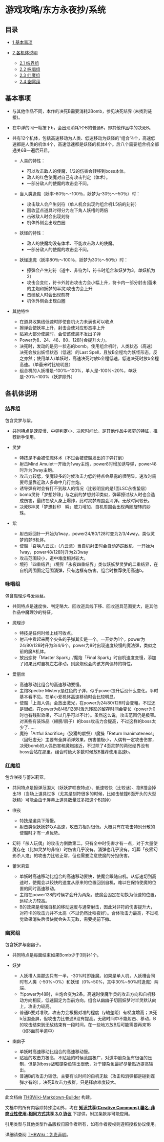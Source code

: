 # 游戏攻略/东方永夜抄/系统

<!-- source html: G:\repos\THBWiki-Markdown-Builder\THBWikiMarkdown\Temp\main\b\b6\ns0%3A%E6%B8%B8%E6%88%8F%E6%94%BB%E7%95%A5%2F%E4%B8%9C%E6%96%B9%E6%B0%B8%E5%A4%9C%E6%8A%84%2F%E7%B3%BB%E7%BB%9F.html -->



## 目录

- [1 基本事项](#基本事项)
- [2 各机体说明](#各机体说明)

  - [2.1 结界组](#结界组)
  - [2.2 咏唱组](#咏唱组)
  - [2.3 红魔组](#红魔组)
  - [2.4 幽冥组](#幽冥组)







## 基本事项
- 与其他作品不同，本作的决死B需要消耗2Bomb，参见决死结界 (未找到链接)。
- 在中弹的同一帧按下b，会出现消耗1个B的普通B，即其他作品中的决死B。
- 共有12个机体，包括高速移动为人类、低速移动为妖怪的“组合”4个，高速低速都是人类的机体4个，高速低速都是妖怪的机体4个。后八个需要组合机全部通关6B一遍后开启。
  - 人类的特性：
    - 可以攻击敌人的使魔，1/2的伤害会转移到boss本体。
    - 敌人的红色使魔对自己有攻击判定（体术）。
    - 一部分敌人的使魔的攻击会不同。

  - 当人类逢魔（妖率-80％～-100％，妖梦为-30％～-50％）时：
    - 攻击敌人会产生刻符（单人机会出现约组合机1.5倍的刻符）
    - 回收蓝点道具时得分为左下角人妖槽的两倍
    - 击破敌人时会出现刻符
    - 机体外侧会出现白圈

  - 妖怪的特性：
    - 敌人的使魔均没有体术、不能攻击敌人的使魔。
    - 一部分敌人的使魔的攻击会不同。

  - 妖怪逢魔（妖率80％～100％，妖梦为30％～50％）时：
    - 擦弹会产生刻符（道中、非符为1，符卡时组合和妖梦为3，单妖机为2）
    - 攻击会变红，符卡外射击攻击力会小幅上升，符卡内一部分射击(蕾米的主炮和妖梦的半灵)攻击力会上升
    - 击破敌人时会出现刻符
    - 机体外侧会出现白圈


- 其他特性
  - 在道具收集线低速时即使自机火力未满也可以收点
  - 擦弹会使妖率上升，射击会使对应形态率上升
  - 贴紧大部分使魔时，会使该使魔不发出子弹
  - Power为8、24、48、80、128时会提升火力。
  - 决死时，发动的是另一状态的bomb。使用组合机时，人类状态（高速）决死会放出妖怪状态（低速）的Last Spell，且放B全程均为妖怪形态，反之亦然；使用单人/单妖时，高速决死时放b全程低速，低速决死时放b全程高速。（单蕾米时比较明显）
  - 组合机的人妖槽是-100%~100%，单人是-100%~20%，单妖是-20%~100%（妖梦除外）


## 各机体说明
### 结界组
  
包含灵梦与紫。
  

- 共同特点是速度慢、中弹判定小、决死时间长，是其他作品中灵梦的特征，推荐新手使用。
- 灵梦
  - 特技是不会被使魔体术（不过会被使魔发出的子弹打到）
  - 射击Mind Amulet一开始为1way主炮，power8时增加诱导弹，power48时升为3way主炮。
  - 攻击力较低，使魔较多的时候攻击力低的特点会暴露的很明显。速攻时需要尽量靠近敌人多命中几行主炮。
  - 诱导弹有时会有打不到敌人的情况（比较明显的是1面LSC永夜蛰居）
  - bomb灵符「梦想妙珠」与之前的梦想封印类似，弹幕擦过敌人时也会造成伤害，最终在敌人身上爆炸，此时灵梦周围会消弹。无敌时间较长。
  - 决死B神灵「梦想封印　瞬」威力增加，自机周围会出现两圈旋转的妙珠。

- 紫
  - 射击妖回针一开始为1way，power24/80/128时变为2/3/4way。类似灵梦的梦B机体。
  - 使魔「召唤八云式」（八云蓝）当自机射击时会自动追踪敌机，一开始为1way，power48/128时升为2/3way
  - 攻击范围较小，道中难度相对较大。
  - 境符「四重结界」/境界「永夜四重结界」类似妖妖梦灵梦的二重结界，在自机周围固定范围消弹，只有边框有伤害。组合时推荐使用高速b。


### 咏唱组
  
包含魔理沙与爱丽丝。
  

- 共同特点是速度快、判定略大、回收道具线下移、回收道具范围变大，是其他作品中魔理沙的特征。
- 魔理沙
  - 特技是任何时候上线可收点。
  - 射击中看起来两个尖头的子弹其实是一个。一开始为1个，power为24/80/128时升为3/4/6个。power为8时出现速度较慢的魔法弹，类似之前的魔A机体。
  - 放出恋符「Master Spark」/魔炮「Final Spark」时自机速度变慢，添加了如果此时自机左右移动，则魔炮也会向该方向偏转的特性。

- 爱丽丝
  - 高速移动比组合的高速移动要慢。
  - 主炮Spectre Mistery是红色的子弹，似乎power提升后没什么变化。平时基本看不见。在单小爱机体高速移动时会比较明显。
  - 使魔「上海人偶」会放出激光，在power为24/80/128时会变粗。不过还是很细。在power为8/48/128时激光残影的留存时间会变长（power为0时也有残影效果，不过几乎可以不计）。虽然这么说，攻击范围仍是极窄。  
对某些有装饰品（翅膀/扇子）的boss攻击力会提高，不过这样的boss太少了……
  - 魔符「Artful Sacrifice」（狡猾的献祭）/魔操「Return Inanimateness」（回归虚无）主要有全屏消弹效果，伤害值极小，人偶有一定攻击伤害，决死bomb的人偶伤害和魔炮接近，不过除了4面灵梦的两张结界没有boss会站在那里。组合时绝大多数时候放B推荐使用高速b。


### 红魔组
  
包含咲夜与蕾米莉亚。
  

- 共同特点是擦弹范围大（妖妖梦咲夜特点）、低速较快（比较谜）、抱B撞会掉出1B（当场上道具过多（尤其是刻符很多的时候，比如击破撞6面开头的大型妖精）可能会由于屏幕上道具数量过多把这个B顶掉）
- 咲夜
  - 特技是道具下落慢。
  - 射击类似妖妖梦咲A高速，攻击力相对很低。大概只有在攻击特别分散的使魔时才有一点优势。

- 幻符「杀人玩偶」的攻击力倒数第二，只有全中时伤害才有一点，对于大量使魔存在（比如灵梦的非符）时伤害几乎没有。消弹也几乎没有。幻葬「夜雾幻影杀人鬼」的攻击力比较正常，但也需要注意使魔的分担伤害。
- 蕾米莉亚
  - 单妖时高速移动比组合的高速移动要快，使魔会跟随自机。从低速切到高速时，使魔会以较快的速度从原来的位置回到自机，难以在保持使魔的位置的同时高速移动。
  - 主炮在power128的时候才会升为两条。使魔会固定在切换为低速的位置，远程火力较高。
  - B的效果是增强自机的移动速度与通常射击，因此对非符的伤害提升大，对符卡的攻击力并不太高（不过仍然比咲夜好）。合体攻击力最高，不过视觉效果消失后很快就会失去无敌，需要提前下撤。


### 幽冥组
  
包含妖梦与幽幽子。
  

- 共同特点是每面结束如果Bomb少于3则补1个。
- 妖梦
  - 人妖槽人类那边只有一半，-30%时即逢魔。如果是单人机，人妖槽会同时有人类（-50%~0%）和妖怪（0%~50%，其中30%~50%时逢魔）两端。
  - 当power为48时，主炮会变为2条。高速时使魔半灵的攻击方向和自机移动方向相反，低速固定为当前方向。组合从幽幽子切回妖梦时半灵默认向上。攻击力较高。
  - 普通b要对准砍，攻击力会根据对准的程度（y轴差距）有梯度增高；决死b范围全屏，但攻击力比普通B没有提高。无敌时间中不能射击、移动，B的攻击结束到无敌结束有一段时间，在一些地方放B后可能需要再来1B（如3面前半道中）

- 幽幽子
  - 单妖时高速移动比组合的高速移动慢。
  - 贴脸的攻击力极高，不贴脸的时候范围极广，对道中脆杂鱼有很强的压制，但是对boss战和硬杂鱼输出很低，对于硬杂鱼最好尽量贴近提高输出。
  - 普通B的攻击力较低，主要有长时间的自机无敌（攻击和消弹都是碰到蝶弹才有的），决死B攻击力拔群，只是释放难度较大。






---

此文档由 [THBWiki-Markdown-Builder](https://github.com/Delsin-Yu/THBWiki-Markdown-Builder) 构建。

文档中的所有内容除特殊注明外，均在 [**知识共享(Creative Commons) 署名-非商业性使用-相同方式共享 3.0 协议**](https://creativecommons.org/licenses/by-sa/3.0/deed.zh-hans) 下提供，附加条款亦可能应用。

引用类型与其他类型作品版权归原作者所有，如有作者授权则遵照授权协议使用。

详细请查阅 [THBWiki：免责声明](https://thbwiki.cc/THBWiki:%E5%85%8D%E8%B4%A3%E5%A3%B0%E6%98%8E)。

